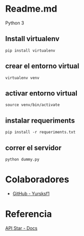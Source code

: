 # Readme.md

Python 3

## Install virtualenv
```
pip install virtualenv
```

## crear el entorno virtual
```
virtualenv venv
```

## activar entorno virtual
```
source venv/bin/activate
```

## instalar requeriments
```
pip install -r requeriments.txt
```

## correr el servidor
```
python dummy.py
```

# Colaboradores
* [GitHub - Yursksf1](https://github.com/Yursksf1)


# Referencia
[API Star - Docs](https://docs.apistar.com/)
